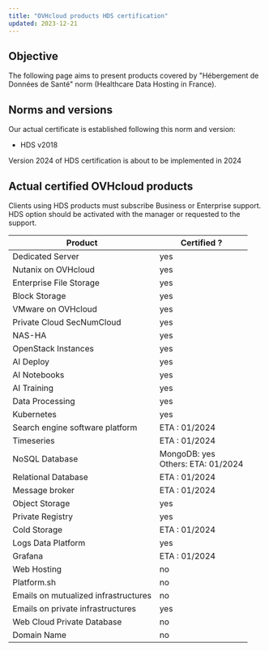 ```yaml
---
title: "OVHcloud products HDS certification"
updated: 2023-12-21
---
```


## Objective

The following page aims to present products covered by "Hébergement de Données de Santé" norm (Healthcare Data Hosting in France).

## Norms and versions

Our actual certificate is established following this norm and version:

- HDS v2018

Version 2024 of HDS certification is about to be implemented in 2024

## Actual certified OVHcloud products

Clients using HDS products must subscribe Business or Enterprise support. HDS option should be activated with the manager or requested to the support.

| **Product** | **Certified ?** | 
| --- | ---  | 
| Dedicated Server | yes | 
| Nutanix on OVHcloud | yes | 
| Enterprise File Storage | yes | 
| Block Storage | yes | 
| VMware on OVHcloud | yes | 
| Private Cloud SecNumCloud | yes | 
| NAS-HA | yes | 
| OpenStack Instances | yes | 
| AI Deploy | yes | 
| AI Notebooks | yes | 
| AI Training | yes | 
| Data Processing | yes | 
| Kubernetes | yes |
| Search engine software platform | ETA : 01/2024 | 
| Timeseries | ETA : 01/2024 |
| NoSQL Database | MongoDB: yes <br>Others: ETA: 01/2024 | 
| Relational Database | ETA : 01/2024 | 
| Message broker | ETA : 01/2024 | 
| Object Storage | yes | 
| Private Registry | yes | 
| Cold Storage | ETA : 01/2024 | 
| Logs Data Platform | yes | 
| Grafana | ETA : 01/2024 | 
| Web Hosting | no | 
| Platform.sh | no | 
| Emails on mutualized infrastructures | no |
| Emails on private infrastructures | yes | 
| Web Cloud Private Database | no | 
| Domain Name | no | 
